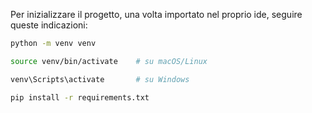 Per inizializzare il progetto, una volta importato nel proprio ide, seguire queste indicazioni:

```bash
python -m venv venv
```
```bash
source venv/bin/activate    # su macOS/Linux
```
```bash
venv\Scripts\activate       # su Windows
```
```bash
pip install -r requirements.txt
```
